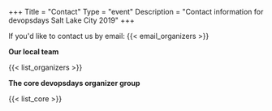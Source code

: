 +++
Title = "Contact"
Type = "event"
Description = "Contact information for devopsdays Salt Lake City 2019"
+++

If you'd like to contact us by email: {{< email_organizers >}}

**Our local team**

{{< list_organizers >}}

**The core devopsdays organizer group**

{{< list_core >}}
